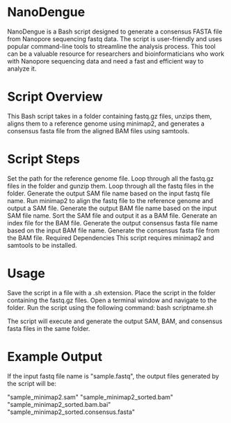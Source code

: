# NanoDengue
NanoDengue is a Bash script designed to generate a consensus FASTA file from Nanopore sequencing fastq data. The script is user-friendly and uses popular command-line tools to streamline the analysis process. This tool can be a valuable resource for researchers and bioinformaticians who work with Nanopore sequencing data and need a fast and efficient way to analyze it.

# Script Overview
This Bash script takes in a folder containing fastq.gz files, unzips them, aligns them to a reference genome using minimap2, and generates a consensus fasta file from the aligned BAM files using samtools.

# Script Steps
Set the path for the reference genome file.
Loop through all the fastq.gz files in the folder and gunzip them.
Loop through all the fastq files in the folder.
Generate the output SAM file name based on the input fastq file name.
Run minimap2 to align the fastq file to the reference genome and output a SAM file.
Generate the output BAM file name based on the input SAM file name.
Sort the SAM file and output it as a BAM file.
Generate an index file for the BAM file.
Generate the output consensus fasta file name based on the input BAM file name.
Generate the consensus fasta file from the BAM file.
Required Dependencies
This script requires minimap2 and samtools to be installed.

# Usage
Save the script in a file with a .sh extension.
Place the script in the folder containing the fastq.gz files.
Open a terminal window and navigate to the folder.
Run the script using the following command:
bash scriptname.sh

The script will execute and generate the output SAM, BAM, and consensus fasta files in the same folder.

# Example Output
If the input fastq file name is "sample.fastq", the output files generated by the script will be:

"sample_minimap2.sam"
"sample_minimap2_sorted.bam"
"sample_minimap2_sorted.bam.bai"
"sample_minimap2_sorted.consensus.fasta"
